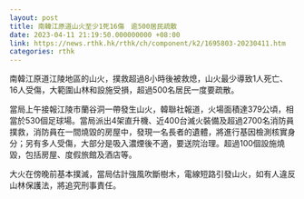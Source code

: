 ```yaml
---
layout: post
title: 南韓江原道山火至少1死16傷　逾500居民疏散
date: 2023-04-11 21:19:50.000000000 +08:00
link: https://news.rthk.hk/rthk/ch/component/k2/1695803-20230411.htm
categories: rthk
---
```


南韓江原道江陵地區的山火，撲救超過8小時後被救熄，山火最少導致1人死亡、16人受傷，大範圍山林和設施受損，超過500名居民一度要疏散。

當局上午接報江陵市蘭谷洞一帶發生山火，韓聯社報道，火場面積達379公頃，相當於530個足球場。當局派出4架直升機、近400台滅火裝備及超過2700名消防員撲救，消防員在一間燒毀的房屋中，發現一名長者的遺體，將進行基因檢測核實身分；另有多人受傷，大部分是吸入濃煙後不適，要送院治理。超過100個設施燒毀，包括房屋、度假旅館及酒店等。

大火在傍晚前基本撲滅，當局估計強風吹斷樹木，電線短路引發山火，如有人違反山林保護法，將追究刑事責任。
